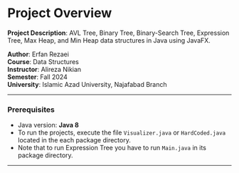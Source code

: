 # Project Overview

**Project Description**:
AVL Tree, Binary Tree, Binary-Search Tree, Expression Tree, Max Heap, and Min Heap data structures in Java using JavaFX.

**Author**: Erfan Rezaei  
**Course**: Data Structures  
**Instructor**: Alireza Nikian  
**Semester**: Fall 2024  
**University**: Islamic Azad University, Najafabad Branch

---

### Prerequisites

- Java version: **Java 8**
- To run the projects, execute the file `Visualizer.java` or `HardCoded.java` located in the each package directory.
- Note that to run Expression Tree you have to run `Main.java` in its package directory.

---
